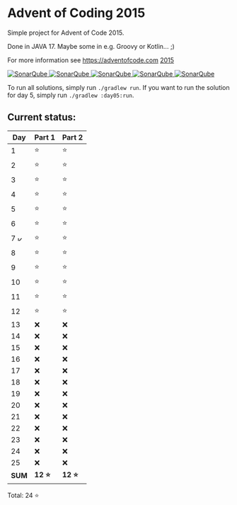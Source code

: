 # Advent of Coding 2015

Simple project for Advent of Code 2015.

Done in JAVA 17. Maybe some in e.g. Groovy or Kotlin... ;)

For more information see https://adventofcode.com [2015](https://adventofcode.com/2015)

[![SonarQube](https://sonarcloud.io/api/project_badges/measure?project=de.havox_design.aoc2015%3Aadvent_of_code_2015&metric=alert_status "The current SonarQube analysis status")
![SonarQube](https://sonarcloud.io/api/project_badges/measure?project=de.havox_design.aoc2015%3Aadvent_of_code_2015&metric=coverage "The current coverage")
![SonarQube](https://sonarcloud.io/api/project_badges/measure?project=de.havox_design.aoc2015%3Aadvent_of_code_2015&metric=bugs "The current number of SonarQube bugs")
![SonarQube](https://sonarcloud.io/api/project_badges/measure?project=de.havox_design.aoc2015%3Aadvent_of_code_2015&metric=vulnerabilities "The current number of SonarQube vulnerabilities")
![SonarQube](https://sonarcloud.io/api/project_badges/measure?project=de.havox_design.aoc2015%3Aadvent_of_code_2015&metric=code_smells "The current number of SonarQube code smells")](https://sonarcloud.io/dashboard?id=de.havox_design.aoc2015%3Aadvent_of_code_2015)

To run all solutions, simply run `./gradlew run`. If you want to run the solution for day 5, simply run
`./gradlew :day05:run`.

## Current status:

| Day                                                                                                                                                  | Part 1   | Part 2   |
|------------------------------------------------------------------------------------------------------------------------------------------------------|----------|----------|
| 1                                                                                                                                                    | ⭐        | ⭐        |
| 2                                                                                                                                                    | ⭐        | ⭐        |
| 3                                                                                                                                                    | ⭐        | ⭐        |
| 4                                                                                                                                                    | ⭐        | ⭐        |
| 5                                                                                                                                                    | ⭐        | ⭐        |
| 6                                                                                                                                                    | ⭐        | ⭐        |
| 7 <img src="https://upload.wikimedia.org/wikipedia/commons/thumb/7/74/Kotlin_Icon.png/600px-Kotlin_Icon.png" width="10" height="10" alt="Kotlin" />  | ⭐        | ⭐        |
| 8                                                                                                                                                    | ⭐        | ⭐        |
| 9                                                                                                                                                    | ⭐        | ⭐        |
| 10                                                                                                                                                   | ⭐        | ⭐        |
| 11                                                                                                                                                   | ⭐        | ⭐        |
| 12                                                                                                                                                   | ⭐        | ⭐        |
| 13                                                                                                                                                   | ❌        | ❌        |
| 14                                                                                                                                                   | ❌        | ❌        |
| 15                                                                                                                                                   | ❌        | ❌        |
| 16                                                                                                                                                   | ❌        | ❌        |
| 17                                                                                                                                                   | ❌        | ❌        |
| 18                                                                                                                                                   | ❌        | ❌        |
| 19                                                                                                                                                   | ❌        | ❌        |
| 20                                                                                                                                                   | ❌        | ❌        |
| 21                                                                                                                                                   | ❌        | ❌        |
| 22                                                                                                                                                   | ❌        | ❌        |
| 23                                                                                                                                                   | ❌        | ❌        |
| 24                                                                                                                                                   | ❌        | ❌        |
| 25                                                                                                                                                   | ❌        | ❌        |
| **SUM**                                                                                                                                              | **12 ⭐** | **12 ⭐** |

Total: 24 ⭐
